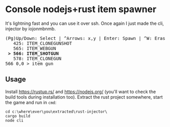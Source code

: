 # Console nodejs+rust item spawner
It's lightning fast and you can use it over ssh. Once again I just made the cli, injector by iojonmbnmb.
<pre>
(Pg)Up/Down: Select | ^Arrows: x,y | Enter: Spawn | ^W: Erase Word | ^C: Quit
   425: ITEM_CLONEGUNSHOT
   565: ITEM_WEBGUN
<b> &gt; 566: ITEM_SHOTGUN</b>
   578: ITEM_CLONEGUN
566 0,0 > item gun_
</pre>
## Usage
Install https://rustup.rs/ and https://nodejs.org/ (you'll want to check the build tools during installation too). Extract the rust project somewhere, start the game and run in `cmd`:
```
cd c:\where\ever\you\extracted\rust-injector\
cargo build
node cli
```
